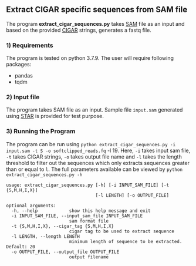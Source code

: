 ## Extract CIGAR specific sequences from SAM file
The program **extract_cigar_sequences.py** takes [SAM](https://genome.sph.umich.edu/wiki/SAM) file as an input and based on the provided [CIGAR](https://replicongenetics.com/cigar-strings-explained/) strings, generates a fastq file.

### 1) Requirements
The program is tested on python 3.7.9. The user will require following packages:
  - pandas
  - tqdm

### 2) Input file
The program takes SAM file as an input. Sample file  `input.sam` generated using [STAR](https://github.com/alexdobin/STAR) is provided for test purpose.

### 3) Running the Program
The program can be run using `python extract_cigar_sequences.py -i input.sam -t S -o softclipped_reads.fq` -l 19. Here, `-i` takes input sam file, `-t` takes CIGAR strings, `-o` takes output file name and `-l` takes the length threshold to filter out the sequences which only extracts sequences greater than or equal to `l`. The full parameters available can be viewed by `python extract_cigar_sequences.py -h`

```
usage: extract_cigar_sequences.py [-h] [-i INPUT_SAM_FILE] [-t {S,M,H,I,X}]
                                  [-l LENGTH] [-o OUTPUT_FILE]

optional arguments:
  -h, --help            show this help message and exit
  -i INPUT_SAM_FILE, --input_sam_file INPUT_SAM_FILE
                        sam format file
  -t {S,M,H,I,X}, --cigar_tag {S,M,H,I,X}
                        cigar tag to be used to extract sequence
  -l LENGTH, --length LENGTH
                        minimum length of sequence to be extracted. Default: 20
  -o OUTPUT_FILE, --output_file OUTPUT_FILE
                        output filename
```
